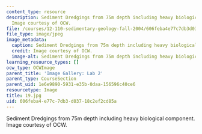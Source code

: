 ```yaml
---
content_type: resource
description: Sediment Dredgings from 75m depth including heavy biological component.
  Image courtesy of OCW.
file: /courses/12-110-sedimentary-geology-fall-2004/606feba4e77c7db3d03718c2ef2cd85a_19.jpg
file_type: image/jpeg
image_metadata:
  caption: Sediment Dredgings from 75m depth including heavy biological component.
  credit: Image courtesy of OCW.
  image-alt: Sediment Dredgings from 75m depth including heavy biological component.
learning_resource_types: []
ocw_type: OCWImage
parent_title: 'Image Gallery: Lab 2'
parent_type: CourseSection
parent_uid: 1e6e9890-5931-e35b-0daa-156596c40ce6
resourcetype: Image
title: 19.jpg
uid: 606feba4-e77c-7db3-d037-18c2ef2cd85a
---
```

Sediment Dredgings from 75m depth including heavy biological component. Image courtesy of OCW.

